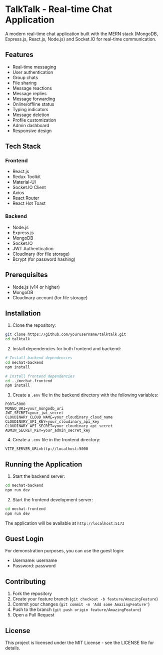 # TalkTalk - Real-time Chat Application

A modern real-time chat application built with the MERN stack (MongoDB, Express.js, React.js, Node.js) and Socket.IO for real-time communication.

## Features

- Real-time messaging
- User authentication
- Group chats
- File sharing
- Message reactions
- Message replies
- Message forwarding
- Online/offline status
- Typing indicators
- Message deletion
- Profile customization
- Admin dashboard
- Responsive design

## Tech Stack

### Frontend
- React.js
- Redux Toolkit
- Material-UI
- Socket.IO Client
- Axios
- React Router
- React Hot Toast

### Backend
- Node.js
- Express.js
- MongoDB
- Socket.IO
- JWT Authentication
- Cloudinary (for file storage)
- Bcrypt (for password hashing)

## Prerequisites

- Node.js (v14 or higher)
- MongoDB
- Cloudinary account (for file storage)

## Installation

1. Clone the repository:
```bash
git clone https://github.com/yourusername/talktalk.git
cd talktalk
```

2. Install dependencies for both frontend and backend:
```bash
# Install backend dependencies
cd mechat-backend
npm install

# Install frontend dependencies
cd ../mechat-frontend
npm install
```

3. Create a `.env` file in the backend directory with the following variables:
```env
PORT=5000
MONGO_URI=your_mongodb_uri
JWT_SECRET=your_jwt_secret
CLOUDINARY_CLOUD_NAME=your_cloudinary_cloud_name
CLOUDINARY_API_KEY=your_cloudinary_api_key
CLOUDINARY_API_SECRET=your_cloudinary_api_secret
ADMIN_SECRET_KEY=your_admin_secret_key
```

4. Create a `.env` file in the frontend directory:
```env
VITE_SERVER_URL=http://localhost:5000
```

## Running the Application

1. Start the backend server:
```bash
cd mechat-backend
npm run dev
```

2. Start the frontend development server:
```bash
cd mechat-frontend
npm run dev
```

The application will be available at `http://localhost:5173`

## Guest Login

For demonstration purposes, you can use the guest login:
- Username: username
- Password: password

## Contributing

1. Fork the repository
2. Create your feature branch (`git checkout -b feature/AmazingFeature`)
3. Commit your changes (`git commit -m 'Add some AmazingFeature'`)
4. Push to the branch (`git push origin feature/AmazingFeature`)
5. Open a Pull Request

## License

This project is licensed under the MIT License - see the LICENSE file for details. 